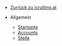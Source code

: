 - <a href="https://www.icruiting.at" target="_self">Zurrück zu icruiting.at</a>

- Allgemein

  - [Startseite]()
  - [Accounts](accounts.md)
  - [Stelle](job.md)
